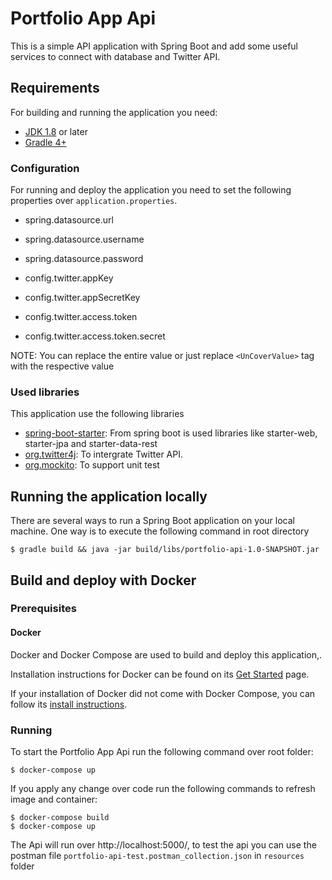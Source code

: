 # Portfolio App Api

This is a simple API application with Spring Boot and add some useful services to connect with database and Twitter API.

## Requirements

For building and running the application you need:

* [JDK 1.8](http://www.oracle.com/technetwork/java/javase/downloads/index.html) or later
* [Gradle 4+](http://www.gradle.org/downloads)

### Configuration

For running and deploy the application you need to set the following properties over `application.properties`.

* spring.datasource.url
* spring.datasource.username
* spring.datasource.password

* config.twitter.appKey
* config.twitter.appSecretKey
* config.twitter.access.token
* config.twitter.access.token.secret

NOTE: You can replace the entire value or just replace `<UnCoverValue>` tag with the respective value

### Used libraries

This application use the following libraries

* [spring-boot-starter](https://spring.io/guides/gs/spring-boot/): From spring boot is used libraries like starter-web, starter-jpa and starter-data-rest
* [org.twitter4j](http://twitter4j.org/en/): To intergrate Twitter API.
* [org.mockito](https://site.mockito.org/): To support unit test


## Running the application locally

There are several ways to run a Spring Boot application on your local machine. One way is to execute the following command in root directory

```
$ gradle build && java -jar build/libs/portfolio-api-1.0-SNAPSHOT.jar

```


## Build and deploy with Docker

### Prerequisites

#### Docker

Docker and Docker Compose are used to build and deploy this application,.

Installation instructions for Docker can be found on its [Get Started](https://docs.docker.com/get-started/) page.

If your installation of Docker did not come with Docker Compose, you can follow its
[install instructions](https://docs.docker.com/compose/install/).

### Running

To start the Portfolio App Api run the following command over root folder:

```
$ docker-compose up
```

If you apply any change over code run the following commands to refresh image and container:

```
$ docker-compose build
$ docker-compose up
```

The Api will run over http://localhost:5000/, to test the api you can use the postman file `portfolio-api-test.postman_collection.json` in `resources` folder

